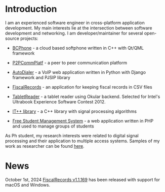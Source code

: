 # Introduction

I am an experienced software engineer in cross-platform application development. My main interests lie at the intersection between software development and networking. 
I am developer/maintainer for several open-source projects:

* [BCPhone](https://github.com/cristeab/bcphone) - a cloud based softphone written in C++ with Qt/QML framework

* [P2PCommPlatf](https://github.com/cristeab/p2p_comm_platf) - a peer to peer communication platform

* [AutoDialer](https://github.com/cristeab/autodialer) - a VoIP web application written in Python with Django framework and PJSIP library

* [FiscalRecords](https://github.com/cristeab/EvidentaFiscala) - an application for keeping fiscal records in CSV files

* [TabletReader](https://github.com/cristeab/tabletReader) - a tablet reader using Okular backend. Selected for Intel's Ultrabook Experience Software Contest 2012.

* [IT++ library](https://sourceforge.net/projects/itpp) - a C++ library with signal processing algorithms

* [Free Student Management System](https://sourceforge.net/projects/freesms) - a web application written in PHP and used to manage groups of students

As Ph student, my research interests were related to digital signal processing and their application to multiple access systems. Samples of my work as researcher can be found [here](https://sites.google.com/site/cristeab/).

# News

October 1st, 2024
[FiscalRecords v1.1.169](https://github.com/cristeab/EvidentaFiscala/releases) has been released with support for macOS and Windows.
